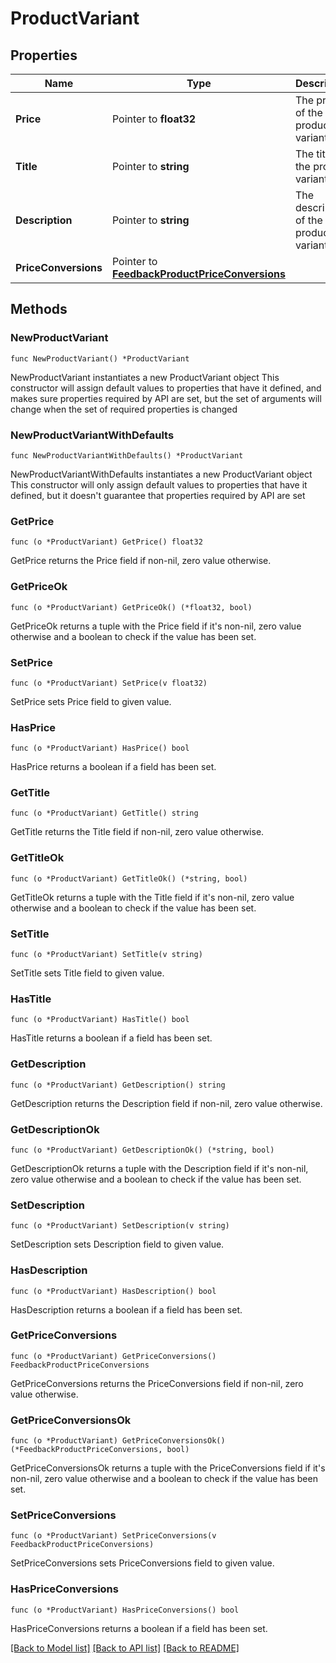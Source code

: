 # ProductVariant

## Properties

Name | Type | Description | Notes
------------ | ------------- | ------------- | -------------
**Price** | Pointer to **float32** | The price of the product variant. | [optional] 
**Title** | Pointer to **string** | The title of the product variant. | [optional] 
**Description** | Pointer to **string** | The description of the product variant. | [optional] 
**PriceConversions** | Pointer to [**FeedbackProductPriceConversions**](FeedbackProductPriceConversions.md) |  | [optional] 

## Methods

### NewProductVariant

`func NewProductVariant() *ProductVariant`

NewProductVariant instantiates a new ProductVariant object
This constructor will assign default values to properties that have it defined,
and makes sure properties required by API are set, but the set of arguments
will change when the set of required properties is changed

### NewProductVariantWithDefaults

`func NewProductVariantWithDefaults() *ProductVariant`

NewProductVariantWithDefaults instantiates a new ProductVariant object
This constructor will only assign default values to properties that have it defined,
but it doesn't guarantee that properties required by API are set

### GetPrice

`func (o *ProductVariant) GetPrice() float32`

GetPrice returns the Price field if non-nil, zero value otherwise.

### GetPriceOk

`func (o *ProductVariant) GetPriceOk() (*float32, bool)`

GetPriceOk returns a tuple with the Price field if it's non-nil, zero value otherwise
and a boolean to check if the value has been set.

### SetPrice

`func (o *ProductVariant) SetPrice(v float32)`

SetPrice sets Price field to given value.

### HasPrice

`func (o *ProductVariant) HasPrice() bool`

HasPrice returns a boolean if a field has been set.

### GetTitle

`func (o *ProductVariant) GetTitle() string`

GetTitle returns the Title field if non-nil, zero value otherwise.

### GetTitleOk

`func (o *ProductVariant) GetTitleOk() (*string, bool)`

GetTitleOk returns a tuple with the Title field if it's non-nil, zero value otherwise
and a boolean to check if the value has been set.

### SetTitle

`func (o *ProductVariant) SetTitle(v string)`

SetTitle sets Title field to given value.

### HasTitle

`func (o *ProductVariant) HasTitle() bool`

HasTitle returns a boolean if a field has been set.

### GetDescription

`func (o *ProductVariant) GetDescription() string`

GetDescription returns the Description field if non-nil, zero value otherwise.

### GetDescriptionOk

`func (o *ProductVariant) GetDescriptionOk() (*string, bool)`

GetDescriptionOk returns a tuple with the Description field if it's non-nil, zero value otherwise
and a boolean to check if the value has been set.

### SetDescription

`func (o *ProductVariant) SetDescription(v string)`

SetDescription sets Description field to given value.

### HasDescription

`func (o *ProductVariant) HasDescription() bool`

HasDescription returns a boolean if a field has been set.

### GetPriceConversions

`func (o *ProductVariant) GetPriceConversions() FeedbackProductPriceConversions`

GetPriceConversions returns the PriceConversions field if non-nil, zero value otherwise.

### GetPriceConversionsOk

`func (o *ProductVariant) GetPriceConversionsOk() (*FeedbackProductPriceConversions, bool)`

GetPriceConversionsOk returns a tuple with the PriceConversions field if it's non-nil, zero value otherwise
and a boolean to check if the value has been set.

### SetPriceConversions

`func (o *ProductVariant) SetPriceConversions(v FeedbackProductPriceConversions)`

SetPriceConversions sets PriceConversions field to given value.

### HasPriceConversions

`func (o *ProductVariant) HasPriceConversions() bool`

HasPriceConversions returns a boolean if a field has been set.


[[Back to Model list]](../README.md#documentation-for-models) [[Back to API list]](../README.md#documentation-for-api-endpoints) [[Back to README]](../README.md)


